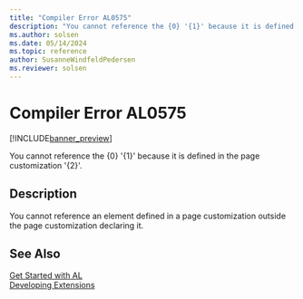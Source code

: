 ```yaml
---
title: "Compiler Error AL0575"
description: "You cannot reference the {0} '{1}' because it is defined in the page customization '{2}'."
ms.author: solsen
ms.date: 05/14/2024
ms.topic: reference
author: SusanneWindfeldPedersen
ms.reviewer: solsen
---
```

[//]: # (START>DO_NOT_EDIT)
[//]: # (IMPORTANT:Do not edit any of the content between here and the END>DO_NOT_EDIT.)
[//]: # (Any modifications should be made in the .xml files in the ModernDev repo.)
# Compiler Error AL0575

[!INCLUDE[banner_preview](../includes/banner_preview.md)]

You cannot reference the {0} '{1}' because it is defined in the page customization '{2}'.


## Description
You cannot reference an element defined in a page customization outside the page customization declaring it.  

[//]: # (IMPORTANT: END>DO_NOT_EDIT)
## See Also  
[Get Started with AL](../devenv-get-started.md)  
[Developing Extensions](../devenv-dev-overview.md)  